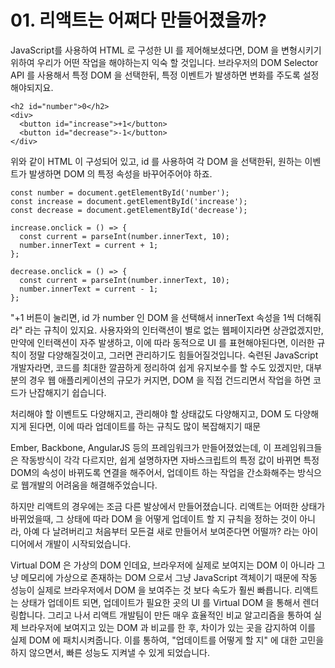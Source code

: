 # 01. 리액트는 어쩌다 만들어졌을까?
JavaScript를 사용하여 HTML 로 구성한 UI 를 제어해보셨다면, DOM 을 변형시키기 위하여 우리가 어떤 작업을 해야하는지 익숙 할 것입니다. 브라우저의 DOM Selector API 를 사용해서 특정 DOM 을 선택한뒤, 특정 이벤트가 발생하면 변화를 주도록 설정해야되지요.
```
<h2 id="number">0</h2>
<div>
  <button id="increase">+1</button>
  <button id="decrease">-1</button>
</div>
```
위와 같이 HTML 이 구성되어 있고, id 를 사용하여 각 DOM 을 선택한뒤, 원하는 이벤트가 발생하면 DOM 의 특정 속성을 바꾸어주어야 하죠.
```
const number = document.getElementById('number');
const increase = document.getElementById('increase');
const decrease = document.getElementById('decrease');

increase.onclick = () => {
  const current = parseInt(number.innerText, 10);
  number.innerText = current + 1;
};

decrease.onclick = () => {
  const current = parseInt(number.innerText, 10);
  number.innerText = current - 1;
};
```
 "+1 버튼이 눌리면, id 가 number 인 DOM 을 선택해서 innerText 속성을 1씩 더해줘라" 라는 규칙이 있지요. 사용자와의 인터랙션이 별로 없는 웹페이지라면 상관없겠지만, 만약에 인터랙션이 자주 발생하고, 이에 따라 동적으로 UI 를 표현해야된다면, 이러한 규칙이 정말 다양해질것이고, 그러면 관리하기도 힘들어질것입니다. 숙련된 JavaScript 개발자라면, 코드를 최대한 깔끔하게 정리하여 쉽게 유지보수를 할 수도 있겠지만, 대부분의 경우 웹 애플리케이션의 규모가 커지면, DOM 을 직접 건드리면서 작업을 하면 코드가 난잡해지기 쉽습니다.
 
처리해야 할 이벤트도 다양해지고, 관리해야 할 상태값도 다양해지고, DOM 도 다양해지게 된다면, 이에 따라 업데이트를 하는 규칙도 많이 복잡해지기 때문
 
Ember, Backbone, AngularJS 등의 프레임워크가 만들어졌었는데, 이 프레임워크들은 작동방식이 각각 다르지만, 쉽게 설명하자면 자바스크립트의 특정 값이 바뀌면 특정 DOM의 속성이 바뀌도록 연결을 해주어서, 업데이트 하는 작업을 간소화해주는 방식으로 웹개발의 어려움을 해결해주었습니다.
 
하지만 리액트의 경우에는 조금 다른 발상에서 만들어졌습니다. 리액트는 어떠한 상태가 바뀌었을때, 그 상태에 따라 DOM 을 어떻게 업데이트 할 지 규칙을 정하는 것이 아니라, 아예 다 날려버리고 처음부터 모든걸 새로 만들어서 보여준다면 어떨까? 라는 아이디어에서 개발이 시작되었습니다.

Virtual DOM 은 가상의 DOM 인데요, 브라우저에 실제로 보여지는 DOM 이 아니라 그냥 메모리에 가상으로 존재하는 DOM 으로서 그냥 JavaScript 객체이기 때문에 작동 성능이 실제로 브라우저에서 DOM 을 보여주는 것 보다 속도가 훨씬 빠릅니다. 리액트는 상태가 업데이트 되면, 업데이트가 필요한 곳의 UI 를 Virtual DOM 을 통해서 렌더링합니다. 그리고 나서 리액트 개발팀이 만든 매우 효율적인 비교 알고리즘을 통하여 실제 브라우저에 보여지고 있는 DOM 과 비교를 한 후, 차이가 있는 곳을 감지하여 이를 실제 DOM 에 패치시켜줍니다. 이를 통하여, "업데이트를 어떻게 할 지" 에 대한 고민을 하지 않으면서, 빠른 성능도 지켜낼 수 있게 되었습니다.